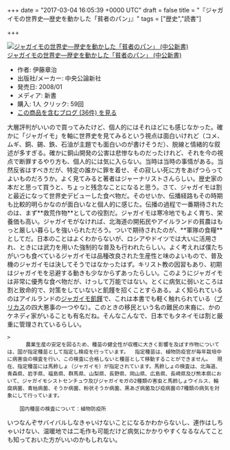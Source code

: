 
+++
date = "2017-03-04 16:05:39 +0000 UTC"
draft = false
title = "『ジャガイモの世界史―歴史を動かした「貧者のパン」』"
tags = ["歴史","読書"]

+++
<div class="hatena-asin-detail"><a href="http://www.amazon.co.jp/exec/obidos/ASIN/412101930X/bestylesnet-22/"><img src="https://images-fe.ssl-images-amazon.com/images/I/31c4nGJaWCL._SL160_.jpg" class="hatena-asin-detail-image" alt="ジャガイモの世界史―歴史を動かした「貧者のパン」 (中公新書)" title="ジャガイモの世界史―歴史を動かした「貧者のパン」 (中公新書)"/></a><div class="hatena-asin-detail-info"><a href="http://www.amazon.co.jp/exec/obidos/ASIN/412101930X/bestylesnet-22/">ジャガイモの世界史―歴史を動かした「貧者のパン」 (中公新書)</a><ul><li><span class="hatena-asin-detail-label">作者:</span> 伊藤章治</li><li><span class="hatena-asin-detail-label">出版社/メーカー:</span> 中央公論新社</li><li><span class="hatena-asin-detail-label">発売日:</span> 2008/01</li><li><span class="hatena-asin-detail-label">メディア:</span> 新書</li><li><span class="hatena-asin-detail-label">購入</span>: 1人 <span class="hatena-asin-detail-label">クリック</span>: 59回</li><li><a href="http://d.hatena.ne.jp/asin/412101930X/bestylesnet-22" target="_blank">この商品を含むブログ (36件) を見る</a></li></ul></div><div class="hatena-asin-detail-foot"></div></div>大層評判がいいので買ってみたけど、個人的にはそれほどにも感じなかった。確かに「ジャガイモ」を軸に世界史を見てみるという視点は面白いけれど（コメ、ムギ、銅、錫、鉄、石油が主題でも面白いのが書けそうだ）、脱線と情緒的な叙述が多すぎる。確かに銅山開発の公害は悲惨なものだったけれど、それを今の視点で断罪するやり方も、個人的には気に入らない。当時は当時の事情がある。当然反省はすべきだが、特定の誰かに罪を着せ、その寂しい死に方をあげつらってよいものだろうか。よく見てみると著者はジャーナリストさんらしい。歴史家の本だと思って買うと、ちょっと残念なことになると思う。さて、ジャガイモは割と最近になって世界史デビューした食べ物だ。そのせいか、伝播経路もその時期も比較的明らかなのが面白いなと個人的に感じた。伝播の過程で一番期待されたのは、まず**救荒作物**としての役割だ。ジャガイモは寒冷地でもよく育ち、栄養価も高い。ジャガイモがなければ、北海道の開拓民やアイルランドの貧農はもっと厳しい暮らしを強いられただろう。ついで期待されたのが、**軍隊の食糧**としてだ。日本のことはよくわからないが、ロシアやドイツでは大いに活用され、ときには武力を用いた強制的な普及も行われたらしい。よく考えれば僕たちがいつも食べているジャガイモは品種改良された生産性と味のよいもので、普及機のジャガイモは決してそうではなかったはず。キリスト教の因習もあり、初期はジャガイモを忌避する動きも少なからずあったらしい。このようにジャガイモは非常に優秀な食べ物だが、けっして万能ではない。とくに病気に弱いところは割と致命的で、対策をしていないと飢饉を招くことすらある。よく知られているのはアイルランドの<a href="https://ja.wikipedia.org/wiki/%E3%82%B8%E3%83%A3%E3%82%AC%E3%82%A4%E3%83%A2%E9%A3%A2%E9%A5%89">ジャガイモ飢饉</a>で、これは本書でも軽く触れられている（<a href="http://blog.livedoor.jp/kiuribatake/archives/31880658.html">ブリカス</a>の四大悪事の一つやな）。このときの移民という名の難民の末裔に、かのケネディ家がいることも有名だね。そんなこんなで、日本でもタネイモは割と厳重に管理されているらしい。

    >
          農業生産の安定を図るため、種苗の健全性が収穫に大きく影響を及ぼす作物については、国が指定種苗として指定し検疫を行っています。  指定種苗は、植物防疫官が毎年栽培中に病害虫の検査を行い、この検査に合格しないと種苗として移動することができません。  現在、指定種苗には馬鈴しょ（ジャガイモ）が指定されています。馬鈴しょの検査は、北海道、青森県、岩手県、福島県、群馬県、山梨県、長野県、岡山県、広島県、長崎県及び熊本県において、ジャガイモシストセンチュウ及びジャガイモガの2種類の害虫と馬鈴しょウイルス、輪腐病菌、青枯病菌、そうか病菌、粉状そうか病菌、黒あざ病菌及び疫病菌の7種類の病気を対象にして行っています。

        国内種苗の検査について：植物防疫所
    
いつなんぞサバイバルしなきゃいけないことになるかわからないし、連作はしちゃいけない、温暖地では二毛作も可能だけど病気にかかりやすくなるなんてことも知っておいた方がいいのかもしれない。


